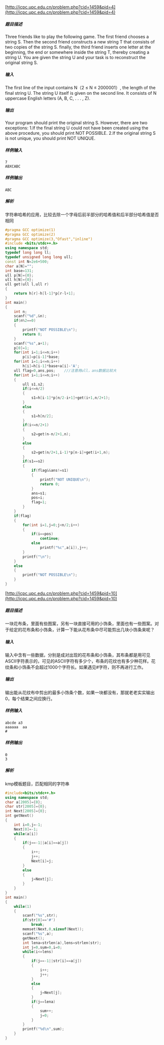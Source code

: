 [http://icpc.upc.edu.cn/problem.php?cid=1459&pid=4](http://icpc.upc.edu.cn/problem.php?cid=1459&pid=4)
##### 题目描述
Three friends like to play the following game. The first friend chooses a string S. Then the second friend constructs a new string T that consists of two copies of the string S. finally, the third friend inserts one letter at the beginning, the end or somewhere inside the string T, thereby creating a string U.
You are given the string U and your task is to reconstruct the original string S.
##### 输入
The first line of the input contains N（2 ≤ N ≤ 2000001）, the length of the final string U. The string U itself is given on the second line. It consists of N uppercase English letters (A, B, C, . . . , Z).
##### 输出
Your program should print the original string S. However, there are two exceptions:
1.If the final string U could not have been created using the above procedure, you should print NOT POSSIBLE.
2.If the original string S is not unique, you should print NOT UNIQUE.
##### 样例输入
```
7
ABXCABC
```
##### 样例输出
```
ABC
```
##### 解析
字符串哈希的应用，比较去除一个字母后前半部分的哈希值和后半部分哈希值是否相同

```cpp
#pragma GCC optimize(1)
#pragma GCC optimize(2)
#pragma GCC optimize(3,"Ofast","inline")
#include <bits/stdc++.h>
using namespace std;
typedef long long ll;
typedef unsigned long long ull;
const int N=2e6+500;
char a[N]="";
int base=131;
ull p[N]={0};
ull h[N]={0};
ull get(ull l,ull r)
{
    return h[r]-h[l-1]*p[r-l+1];
}
int main()
{
    int n;
    scanf("%d",&n);
    if(n%2==0)
    {
        printf("NOT POSSIBLE\n");
        return 0;
    }
    scanf("%s",a+1);
    p[0]=1;
    for(int i=1;i<=n;i++)
        p[i]=p[i-1]*base;
    for(int i=1;i<=n;i++)
        h[i]=h[i-1]*base+a[i]-'A';
    ull flag=0,ans,pos;    ///注意用ull，ans数据比较大
    for(int i=1;i<=n;i++)
    {
        ull s1,s2;
        if(i<=n/2)
        {
            s1=h[i-1]*p[n/2-i+1]+get(i+1,n/2+1);
        }
        else
        {
            s1=h[n/2];
        }
        if(i<=n/2+1)
        {
            s2=get(n-n/2+1,n);
        }
        else
        {
            s2=get(n/2+1,i-1)*p[n-i]+get(i+1,n);
        }
        if(s1==s2)
        {
            if(flag&&ans!=s1)
            {
                printf("NOT UNIQUE\n");
                return 0;
            }
            ans=s1;
            pos=i;
            flag=1;
        }
    }
    if(flag)
    {
        for(int i=1,j=0;j<n/2;i++)
        {
            if(i==pos)
                continue;
            else
                printf("%c",a[i]),j++;
        }
        printf("\n");
    }
    else
    {
        printf("NOT POSSIBLE\n");
    }
}


```
[http://icpc.upc.edu.cn/problem.php?cid=1459&pid=10](http://icpc.upc.edu.cn/problem.php?cid=1459&pid=10)

##### 题目描述
一块花布条，里面有些图案，另有一块直接可用的小饰条，里面也有一些图案。对于给定的花布条和小饰条，计算一下能从花布条中尽可能剪出几块小饰条来呢？
##### 输入
输入中含有一些数据，分别是成对出现的花布条和小饰条，其布条都是用可见ASCII字符表示的，可见的ASCII字符有多少个，布条的花纹也有多少种花样。花纹条和小饰条不会超过1000个字符长。如果遇见#字符，则不再进行工作。
##### 输出
输出能从花纹布中剪出的最多小饰条个数，如果一块都没有，那就老老实实输出0，每个结果之间应换行。
##### 样例输入
```
abcde a3
aaaaaa  aa
#
```
##### 样例输出
```
0
3
```
##### 解析
kmp模板题目，匹配相同的字符串

```cpp
#include<bits/stdc++.h>
using namespace std;
char a[2005]={0};
char str[2005]={0};
int Next[2005]={0};
int getNext()
{
    int i=0,j=-1;
    Next[0]=-1;
    while(a[i])
    {
        if(j==-1||a[i]==a[j])
        {
            i++;
            j++;
            Next[i]=j;
        }
        else
        {
            j=Next[j];
        }
    }
}
int main()
{
    while(1)
    {
        scanf("%s",str);
        if(str[0]=='#')
            break;
        memset(Next,0,sizeof(Next));
        scanf("%s",a);
        getNext();
        int lena=strlen(a),lens=strlen(str);
        int j=0,sum=0,i=0;
        while(i<=lens)
        {
            if(j==-1||str[i]==a[j])
            {
                i++;
                j++;
            }
            else
            {
                j=Next[j];
            }
            if(j==lena)
            {
                sum++;
                j=0;
            }
        }
        printf("%d\n",sum);
    }
}

```

